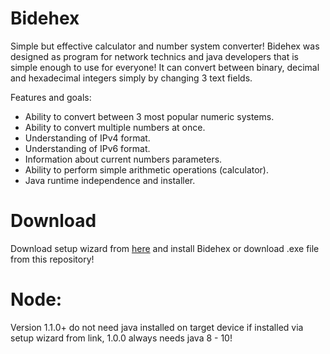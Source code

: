 # Bidehex
Simple but effective calculator and number system converter!
Bidehex was designed as program for network technics and java developers that is simple enough to use for everyone! It can convert between binary, decimal and hexadecimal integers simply by changing 3 text fields. 

Features and goals:
* Ability to convert between 3 most popular numeric systems.
* Ability to convert multiple numbers at once.
* Understanding of IPv4 format.
* Understanding of IPv6 format.
* Information about current numbers parameters.
* Ability to perform simple arithmetic operations (calculator).
* Java runtime independence and installer.

# Download
Download setup wizard from [here](https://download-bidehex-calculator.netlify.app/files/Bidehex%20setup.exe) and install Bidehex or download .exe file from this repository!

# Node:
Version 1.1.0+ do not need java installed on target device if installed via setup wizard from link, 1.0.0 always needs java 8 - 10!
